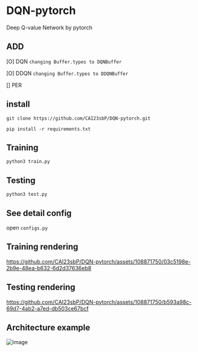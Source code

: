 # DQN-pytorch
Deep Q-value Network by pytorch


## ADD ##
[O] DQN   `changing Buffer.types to DQNBuffer`

[O] DDQN  `changing Buffer.types to DDQNBuffer`

[] PER

## install ##
`git clone https://github.com/CAI23sbP/DQN-pytorch.git`

`pip install -r requirements.txt`

## Training  ##
`python3 train.py`

## Testing  ##
`python3 test.py`

## See detail config ## 
open `configs.py`

## Training rendering ##


https://github.com/CAI23sbP/DQN-pytorch/assets/108871750/03c5198e-2b9e-48ea-b632-6d2d37636eb8



## Testing rendering ##


https://github.com/CAI23sbP/DQN-pytorch/assets/108871750/b593a98c-69d7-4ab2-a7ed-db503ce67bcf




## Architecture example ##
![image](https://github.com/CAI23sbP/DQN-pytorch/assets/108871750/2d17b036-11b8-4329-8725-32ccb5f04a0e)
